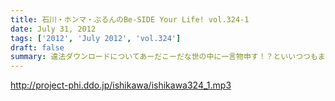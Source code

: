 ```yaml
---
title: 石川・ホンマ・ぶるんのBe-SIDE Your Life! vol.324-1
date: July 31, 2012
tags: ['2012', 'July 2012', 'vol.324']
draft: false
summary: 違法ダウンロードについてあーだこーだな世の中に一言物申す！？といいつつもまたもや「しょーもない」お話に・・・石川サン、猛暑の東京を自転車で行き来しているので着替えの量がハンパない～～ＮＡＭＡＥ
---
```


http://project-phi.ddo.jp/ishikawa/ishikawa324_1.mp3